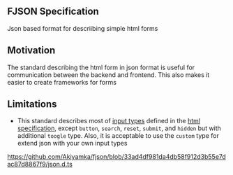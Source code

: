 FJSON Specification
----
Json based format for descriibing simple html forms

## Motivation
The standard describing the html form in json format is useful for communication between the backend and frontend.
This also makes it easier to create frameworks for forms

## Limitations
- This standard describes most of [input types](https://developer.mozilla.org/en-US/docs/Web/HTML/Element/input#input_types) defined in the [html specification](https://html.spec.whatwg.org/multipage/input.html#states-of-the-type-attribute), except `button`, `search`, `reset`, `submit`, and `hidden` but with additional `toogle` type. Also, it is acceptable to use the `custom` type for extend json with your own input types

https://github.com/Akiyamka/fjson/blob/33ad4df981da4db58f912d3b55e7dac87d8867f9/json.d.ts
